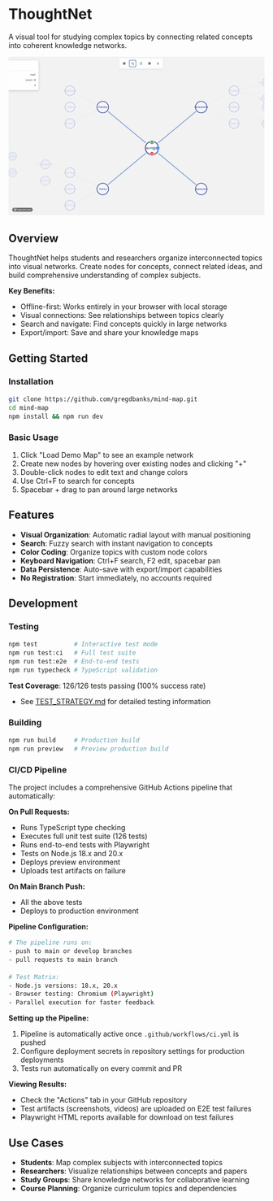 # ThoughtNet

A visual tool for studying complex topics by connecting related concepts into coherent knowledge networks.

![ThoughtNet Demo](demo.gif)

## Overview

ThoughtNet helps students and researchers organize interconnected topics into visual networks. Create nodes for concepts, connect related ideas, and build comprehensive understanding of complex subjects.

**Key Benefits:**
- Offline-first: Works entirely in your browser with local storage
- Visual connections: See relationships between topics clearly  
- Search and navigate: Find concepts quickly in large networks
- Export/import: Save and share your knowledge maps

## Getting Started

### Installation
```bash
git clone https://github.com/gregdbanks/mind-map.git
cd mind-map
npm install && npm run dev
```

### Basic Usage
1. Click "Load Demo Map" to see an example network
2. Create new nodes by hovering over existing nodes and clicking "+"
3. Double-click nodes to edit text and change colors
4. Use Ctrl+F to search for concepts
5. Spacebar + drag to pan around large networks

## Features

- **Visual Organization**: Automatic radial layout with manual positioning
- **Search**: Fuzzy search with instant navigation to concepts
- **Color Coding**: Organize topics with custom node colors
- **Keyboard Navigation**: Ctrl+F search, F2 edit, spacebar pan
- **Data Persistence**: Auto-save with export/import capabilities
- **No Registration**: Start immediately, no accounts required

## Development

### Testing
```bash
npm test          # Interactive test mode
npm run test:ci   # Full test suite
npm run test:e2e  # End-to-end tests
npm run typecheck # TypeScript validation
```

**Test Coverage**: 126/126 tests passing (100% success rate)
- See [TEST_STRATEGY.md](TEST_STRATEGY.md) for detailed testing information

### Building
```bash
npm run build     # Production build
npm run preview   # Preview production build
```

### CI/CD Pipeline

The project includes a comprehensive GitHub Actions pipeline that automatically:

**On Pull Requests:**
- Runs TypeScript type checking
- Executes full unit test suite (126 tests)
- Runs end-to-end tests with Playwright
- Tests on Node.js 18.x and 20.x
- Deploys preview environment
- Uploads test artifacts on failure

**On Main Branch Push:**
- All the above tests
- Deploys to production environment

**Pipeline Configuration:**
```bash
# The pipeline runs on:
- push to main or develop branches
- pull requests to main branch

# Test Matrix:
- Node.js versions: 18.x, 20.x
- Browser testing: Chromium (Playwright)
- Parallel execution for faster feedback
```

**Setting up the Pipeline:**
1. Pipeline is automatically active once `.github/workflows/ci.yml` is pushed
2. Configure deployment secrets in repository settings for production deployments
3. Tests run automatically on every commit and PR

**Viewing Results:**
- Check the "Actions" tab in your GitHub repository
- Test artifacts (screenshots, videos) are uploaded on E2E test failures
- Playwright HTML reports available for download on test failures

## Use Cases

- **Students**: Map complex subjects with interconnected topics
- **Researchers**: Visualize relationships between concepts and papers
- **Study Groups**: Share knowledge networks for collaborative learning
- **Course Planning**: Organize curriculum topics and dependencies